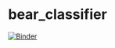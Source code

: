 # bear_classifier
[![Binder](https://mybinder.org/badge_logo.svg)](https://mybinder.org/v2/gh/alessandrogpz/bear_classifier/HEAD?urlpath=bear_classifier.ipynb)
